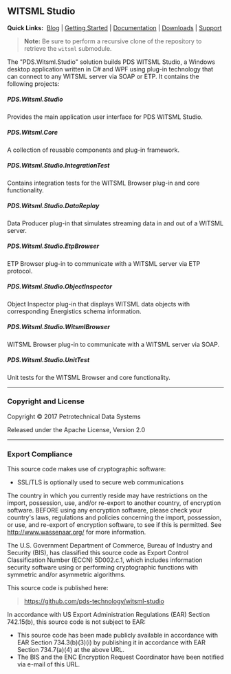 ## WITSML Studio

**Quick Links:**&nbsp;
[Blog](https://witsml.pds.technology/blog) |
[Getting Started](https://witsml.pds.technology/docs/getting-started) |
[Documentation](https://witsml.pds.technology/docs/documentation) |
[Downloads](https://witsml.pds.technology/docs/downloads) |
[Support](https://witsml.pds.technology/docs/support)

> **Note:** Be sure to perform a recursive clone of the repository to retrieve the `witsml` submodule.

The "PDS.Witsml.Studio" solution builds PDS WITSML Studio, a Windows desktop application written in C# and WPF using plug-in technology that can connect to any WITSML server via SOAP or ETP. It contains the following projects: 

##### PDS.Witsml.Studio
Provides the main application user interface for PDS WITSML Studio.

##### PDS.Witsml.Core
A collection of reusable components and plug-in framework.

##### PDS.Witsml.Studio.IntegrationTest
Contains integration tests for the WITSML Browser plug-in and core functionality.

##### PDS.Witsml.Studio.DataReplay
Data Producer plug-in that simulates streaming data in and out of a WITSML server.

##### PDS.Witsml.Studio.EtpBrowser
ETP Browser plug-in to communicate with a WITSML server via ETP protocol.

##### PDS.Witsml.Studio.ObjectInspector
Object Inspector plug-in that displays WITSML data objects with corresponding Energistics schema information.

##### PDS.Witsml.Studio.WitsmlBrowser
WITSML Browser plug-in to communicate with a WITSML server via SOAP.

##### PDS.Witsml.Studio.UnitTest
Unit tests for the WITSML Browser and core functionality.

---

### Copyright and License
Copyright &copy; 2017 Petrotechnical Data Systems

Released under the Apache License, Version 2.0

---

### Export Compliance

This source code makes use of cryptographic software:
- SSL/TLS is optionally used to secure web communications

The country in which you currently reside may have restrictions on the import, possession,
use, and/or re-export to another country, of encryption software.  BEFORE using any
encryption software, please check your country's laws, regulations and policies concerning
the import, possession, or use, and re-export of encryption software, to see if this is
permitted.  See <http://www.wassenaar.org/> for more information.

The U.S. Government Department of Commerce, Bureau of Industry and Security (BIS), has
classified this source code as Export Control Classification Number (ECCN) 5D002.c.1, which
includes information security software using or performing cryptographic functions with
symmetric and/or asymmetric algorithms.

This source code is published here:
> https://github.com/pds-technology/witsml-studio

In accordance with US Export Administration Regulations (EAR) Section 742.15(b), this
source code is not subject to EAR:
 - This source code has been made publicly available in accordance with EAR Section
   734.3(b)(3)(i) by publishing it in accordance with EAR Section 734.7(a)(4) at the above
   URL.
 - The BIS and the ENC Encryption Request Coordinator have been notified via e-mail of this
   URL.